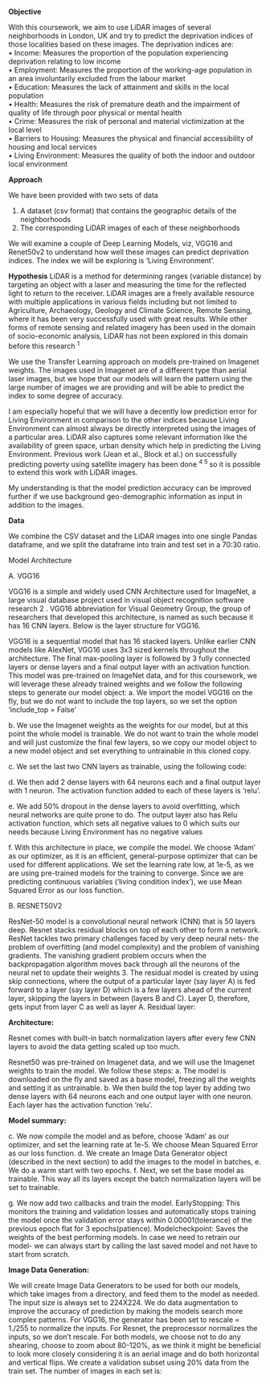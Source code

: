 **Objective**  

With this coursework, we aim to use LiDAR images of several neighborhoods in London, UK and try to predict the deprivation indices of those localities based on these images. The deprivation indices are:  
• Income: Measures the proportion of the population experiencing deprivation relating to low income  
• Employment: Measures the proportion of the working-age population in an area involuntarily excluded from the labour market  
• Education: Measures the lack of attainment and skills in the local population  
• Health: Measures the risk of premature death and the impairment of quality of life through poor physical or mental health  
• Crime: Measures the risk of personal and material victimization at the local level  
• Barriers to Housing: Measures the physical and financial accessibility of housing and local services  
• Living Environment: Measures the quality of both the indoor and outdoor local environment    

**Approach**  

We have been provided with two sets of data  
1. A dataset (csv format) that contains the geographic details of the neighborhoods  
2. The corresponding LiDAR images of each of these neighborhoods   

We will examine a couple of Deep Learning Models, viz, VGG16 and Renet50v2 to understand how well these images can predict deprivation indices. The index we will be exploring is ‘Living Environment’.

**Hypothesis**
LiDAR is a method for determining ranges (variable distance) by targeting an object with a laser and measuring the time for the reflected light to return to the receiver. LiDAR images are a freely available resource with multiple applications in various fields including but not limited to Agriculture, Archaeology, Geology and Climate Science, Remote Sensing, where it has been very successfully used with great results. While other forms of remote sensing and related imagery has been used in the domain of socio-economic analysis, LiDAR has not been explored in this domain before this research <sup>1</sup>

We use the Transfer Learning approach on models pre-trained on Imagenet weights. The images used in Imagenet are of a different type than aerial laser images, but we hope that our models will learn the pattern using the large number of images we are providing and will be able to predict the index to some degree of accuracy. 

I am especially hopeful that we will have a decently low prediction error for Living Environment in comparison to the other indices because Living Environment can almost always be directly interpreted using the images of a particular area. LiDAR also captures some relevant information like the availability of green space, urban density which help in predicting the Living Environment. Previous work (Jean et al., Block et al.) on successfully predicting poverty using satellite imagery has been done <sup> 4 5 </sup> so it is possible to extend this work with LiDAR images.

My understanding is that the model prediction accuracy can be improved further if we use background geo-demographic information as input in addition to the images.

**Data**

We combine the CSV dataset and the LiDAR images into one single Pandas dataframe, and we split the dataframe into train and test set in a 70:30 ratio. 


Model Architecture

A. VGG16

VGG16 is a simple and widely used CNN Architecture used for ImageNet, a large visual database project used in visual object recognition software research 2 . VGG16 abbreviation for Visual Geometry Group, the group of researchers that developed this architecture, is named as such because it has 16 CNN layers. Below is the layer structure for VGG16.

 


VGG16 is a sequential model that has 16 stacked layers. Unlike earlier CNN models like AlexNet, VGG16 uses 3x3 sized kernels throughout the architecture. The final max-pooling layer is followed by 3 fully connected layers or dense layers and a final output layer with an activation function. This model was pre-trained on ImageNet data, and for this coursework, we will leverage these already trained weights and we follow the following steps to generate our model object:
a.	We import the model VGG16 on the fly, but we do not want to include the top layers, so we set the option ‘include_top = False’

b.	We use the Imagenet weights as the weights for our model, but at this point the whole model is trainable. We do not want to train the whole model and will just customize the final few layers, so we copy our model object to a new model object and set everything to untrainable in this cloned copy.

c.	We set the last two CNN layers as trainable, using the following code:

 

d.	We then add 2 dense layers with 64 neurons each and a final output layer with 1 neuron. The activation function added to each of these layers is ‘relu’.

e.	We add 50% dropout in the dense layers to avoid overfitting, which neural networks are quite prone to do. The output layer also has Relu activation function, which sets all negative values to 0 which suits our needs because Living Environment has no negative values 
 

f.	With this architecture in place, we compile the model. We choose ‘Adam’ as our optimizer, as it is an efficient, general-purpose optimizer that can be used for different applications. We set the learning rate low, at 1e-5, as we are using pre-trained models for the training to converge. Since we are predicting continuous variables (‘living condition index’), we use Mean Squared Error as our loss function.

B. RESNET50V2

ResNet-50 model is a convolutional neural network (CNN) that is 50 layers deep. Resnet stacks residual blocks on top of each other to form a network. ResNet tackles two primary challenges faced by very deep neural nets- the problem of overfitting (and model complexity) and the problem of vanishing gradients. The vanishing gradient problem occurs when the backpropagation algorithm moves back through all the neurons of the neural net to update their weights 3.  The residual model is created by using skip connections, where the output of a particular layer (say layer A) is fed forward to a layer (say layer D) which is a few layers ahead of the current layer, skipping the layers in between (layers B and C). Layer D, therefore, gets input from layer C as well as layer A. 
Residual layer:

 
**Architecture:**

  
Resnet comes with built-in batch normalization layers after every few CNN layers to avoid the data getting scaled up too much.

Resnet50 was pre-trained on Imagenet data, and we will use the Imagenet weights to train the model. We follow these steps:
a.	The model is downloaded on the fly and saved as a base model, freezing all the weights and setting it as untrainable.
b.	We then build the top layer by adding two dense layers with 64 neurons each and one output layer with one neuron. Each layer has the activation function ‘relu’.
 

**Model summary:**
 

c.	We now compile the model and as before, choose ‘Adam’ as our optimizer, and set the learning rate at 1e-5. We choose Mean Squared Error as our loss function.
d.	We create an Image Data Generator object (described in the next section) to add the images to the model in batches, 
e.	We do a warm start with two epochs.
f.	Next, we set the base model as trainable. This way all its layers except the batch normalization layers will be set to trainable.
 

g.	We now add two callbacks and train the model.
EarlyStopping: This monitors the training and validation losses and automatically stops training the model once the validation error stays within 0.00001(tolerance) of the previous epoch flat for 3 epochs(patience).
Modelcheckpoint: Saves the weights of the best performing models. In case we need to retrain our model- we can always start by calling the last saved model and not have to start from scratch.
 

**Image Data Generation:** 

We will create Image Data Generators to be used for both our models, which take images from a directory, and feed them to the model as needed. The input size is always set to 224X224.
We do data augmentation to improve the accuracy of prediction by making the models search more complex patterns. For VGG16, the generator has been set to rescale = 1./255 to normalize the inputs. For Resnet, the preprocessor normalizes the inputs, so we don’t rescale. For both models, we choose not to do any shearing, choose to zoom about 80-120%, as we think it might be beneficial to look more closely considering it is an aerial image and do both horizontal and vertical flips. We create a validation subset using 20% data from the train set.
The number of images in each set is:
 


